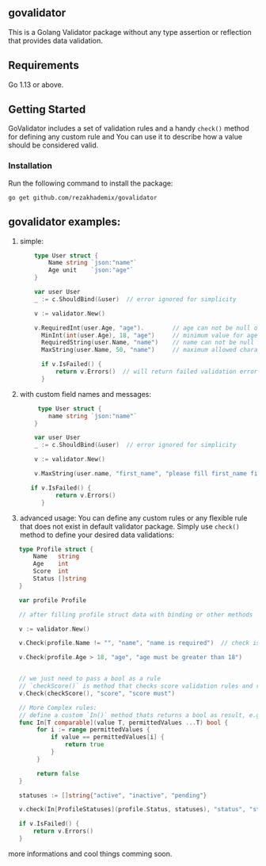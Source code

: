 ## govalidator

This is a Golang Validator package without any type assertion or reflection that provides data validation.

## Requirements

Go 1.13 or above.

## Getting Started

GoValidator includes a set of validation rules and a handy `check()` method for defining any custom rule and You can use it to describe how a value should be considered valid.

### Installation

Run the following command to install the package:

`go get github.com/rezakhademix/govalidator`

## govalidator examples:

1. simple:
   ```go
       type User struct {
           Name string `json:"name"`
           Age unit    `json:"age"`
       }

       var user User
       _ := c.ShouldBind(&user)  // error ignored for simplicity

       v := validator.New()

       v.RequiredInt(user.Age, "age").        // age can not be null or 0
         MinInt(int(user.Age), 18, "age")     // minimum value for age must be 18
         RequiredString(user.Name, "name")    // name can not be null or ""
         MaxString(user.Name, 50, "name")     // maximum allowed charactars for name field is 50

         if v.IsFailed() {
             return v.Errors()  // will return failed validation errors
         }
   ```
2. with custom field names and messages:

   ```go
        type User struct {
           name string `json:"name"`
       }

       var user User
       _ := c.ShouldBind(&user)  // error ignored for simplicity

       v := validator.New()

       v.MaxString(user.name, "first_name", "please fill first_name field") // with custom field name and custom validation message

      if v.IsFailed() {
             return v.Errors()
         }
   ```

3. advanced usage:
   You can define any custom rules or any flexible rule that does not exist in default validator package. Simply use `check()` method to define your desired data validations:

```go
   type Profile struct {
       Name   string
       Age    int
       Score  int
       Status []string
   }

   var profile Profile

   // after filling profile struct data with binding or other methods

   v := validator.New()

   v.Check(profile.Name != "", "name", "name is required")  // check is a method to define rule as first parameter and then pass field name and validation error message

   v.Check(profile.Age > 18, "age", "age must be greater than 18")


   // we just need to pass a bool as a rule
   // `checkScore()` is method that checks score validation rules and returns a bool
   v.Check(checkScore(), "score", "score must")

   // More Complex rules:
   // define a custom `In()` method thats returns a bool as result, e.g:
   func In[T comparable](value T, permittedValues ...T) bool {
	    for i := range permittedValues {
		    if value == permittedValues[i] {
			    return true
		    }
	    }

	    return false
   }

   statuses := []string{"active", "inactive", "pending"}

   v.check(In[ProfileStatuses](profile.Status, statuses), "status", "status must be in: ...")

   if v.IsFailed() {
       return v.Errors()
   }
```

more informations and cool things comming soon.

